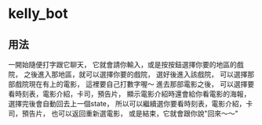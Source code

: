 # kelly_bot

## 用法
  一開始隨便打字跟它聊天，
  它就會請你輸入，或是按按鈕選擇你要的地區的戲院，
之後進入那地區，就可以選擇你要的戲院，
選好後進入該戲院，
可以選擇那部戲院現在有上的電影，
這裡要自己打數字喔～
進去那部電影之後，
可以選擇要看時刻表，電影介紹，卡司，預告片，
顯示電影介紹時還會給你看電影的海報，
選擇完後會自動回去上一個state，
所以可以繼續選你要看時刻表，電影介紹，卡司，預告片，
也可以返回重新選電影，
或是結束，它就會跟你說"回來～～"
